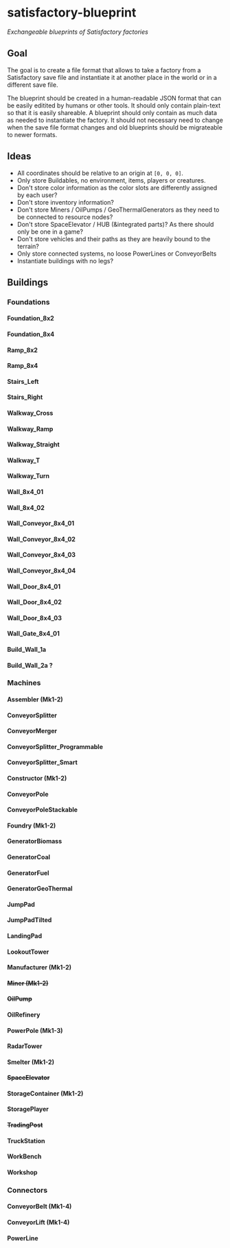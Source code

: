 # satisfactory-blueprint
*Exchangeable blueprints of Satisfactory factories*

## Goal
The goal is to create a file format that allows to take a factory from a Satisfactory save file and instantiate it at another place in the world or in a different save file.

The blueprint should be created in a human-readable JSON format that can be easily editited by humans or other tools. It should only contain plain-text so that it is easily shareable. A blueprint should only contain as much data as needed to instantiate the factory. It should not necessary need to change when the save file format changes and old blueprints should be migrateable to newer formats.

## Ideas
- All coordinates should be relative to an origin at `[0, 0, 0]`. 
- Only store Buildables, no environment, items, players or creatures.
- Don't store color information as the color slots are differently assigned by each user?
- Don't store inventory information? 
- Don't store Miners / OilPumps / GeoThermalGenerators as they need to be connected to resource nodes?
- Don't store SpaceElevator / HUB (&integrated parts)? As there should only be one in a game?
- Don't store vehicles and their paths as they are heavily bound to the terrain?
- Only store connected systems, no loose PowerLines or ConveyorBelts
- Instantiate buildings with no legs?

## Buildings
### Foundations
#### Foundation_8x2
#### Foundation_8x4
#### Ramp_8x2
#### Ramp_8x4
#### Stairs_Left
#### Stairs_Right
#### Walkway_Cross
#### Walkway_Ramp
#### Walkway_Straight
#### Walkway_T
#### Walkway_Turn
#### Wall_8x4_01
#### Wall_8x4_02
#### Wall_Conveyor_8x4_01
#### Wall_Conveyor_8x4_02
#### Wall_Conveyor_8x4_03
#### Wall_Conveyor_8x4_04
#### Wall_Door_8x4_01
#### Wall_Door_8x4_02
#### Wall_Door_8x4_03
#### Wall_Gate_8x4_01
#### Build_Wall_1a
#### Build_Wall_2a ?
### Machines
#### Assembler (Mk1-2)
#### ConveyorSplitter
#### ConveyorMerger
#### ConveyorSplitter_Programmable
#### ConveyorSplitter_Smart
#### Constructor (Mk1-2)
#### ConveyorPole
#### ConveyorPoleStackable
#### Foundry (Mk1-2)
#### GeneratorBiomass
#### GeneratorCoal
#### GeneratorFuel
#### GeneratorGeoThermal
#### JumpPad
#### JumpPadTilted
#### LandingPad
#### LookoutTower
#### Manufacturer (Mk1-2)
#### ~~Miner (Mk1-2)~~
#### ~~OilPump~~
#### OilRefinery
#### PowerPole (Mk1-3)
#### RadarTower
#### Smelter (Mk1-2)
#### ~~SpaceElevator~~
#### StorageContainer (Mk1-2)
#### StoragePlayer
#### ~~TradingPost~~
#### TruckStation
#### WorkBench
#### Workshop

### Connectors
#### ConveyorBelt (Mk1-4)
#### ConveyorLift (Mk1-4)
#### PowerLine